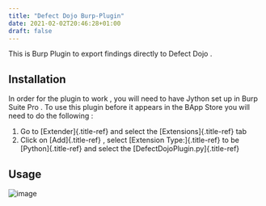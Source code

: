 ```yaml
---
title: "Defect Dojo Burp-Plugin"
date: 2021-02-02T20:46:28+01:00
draft: false
---
```



This is Burp Plugin to export findings directly to Defect Dojo .

Installation
------------

In order for the plugin to work , you will need to have Jython set up in
Burp Suite Pro . To use this plugin before it appears in the BApp Store
you will need to do the following :

1.  Go to [Extender]{.title-ref} and select the [Extensions]{.title-ref}
    tab
2.  Click on [Add]{.title-ref} , select [Extension Type:]{.title-ref} to
    be [Python]{.title-ref} and select the
    [DefectDojoPlugin.py]{.title-ref}

Usage
-----

![image](../../images/burp_plugin_usage.gif)
